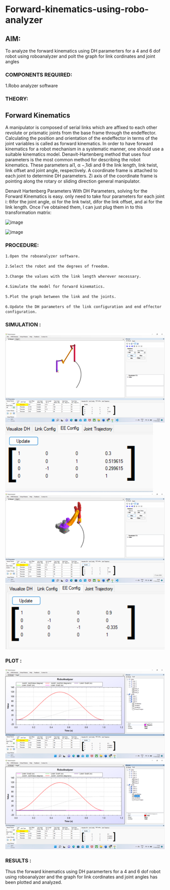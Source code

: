 # Forward-kinematics-using-robo-analyzer

## AIM: 

To analyze the forward kinematics using DH paramerters for a 4 and 6 dof robot using roboanalyzer and polt the graph for link cordinates and joint angles
### COMPONENTS REQUIRED:

1.Robo analyzer software  


### THEORY: 
  
## Forward Kinematics

A manipulator is composed of serial links which are affixed to each other revolute or prismatic joints from the base frame through the endeffector. 
Calculating the position and orientation of the endeffector in terms of the joint variables is called as forward kinematics. 
In order to have forward kinematics for a robot mechanism in a systematic manner, one should use a suitable kinematics model. 
Denavit-Hartenberg method that uses four parameters is the most common method for describing the robot kinematics. 
These parameters ai1, α −,1idi and θ the link length, link twist, link offset and joint angle, respectively. 
A coordinate frame is attached to each joint to determine DH parameters. Zi axis of the coordinate frame is pointing along the rotary or sliding direction general manipulator.

Denavit Hartenberg Parameters
With DH Parameters, solving for the Forward Kinematics is easy.  only need to take four parameters for each joint 
i: θifor the joint angle, 
αi for the link twist, 
difor the link offset, and 
ai for the link length. Once I’ve obtained them, I can just plug them in to this transformation matrix:


![image](https://user-images.githubusercontent.com/36288975/170172719-ed7befc9-2894-4344-bfd5-be831bb05308.png)

![image](https://user-images.githubusercontent.com/36288975/170172766-b8aeb788-7fd7-4de7-b340-f04656707ebd.png)

 

### PROCEDURE:
```
1.Open the roboanalyzer software.

2.Select the robot and the degrees of freedom.

3.Change the values with the link length wherever necessary.

4.Simulate the model for forward kinematics.

5.Plot the graph between the link and the joints.

6.Update the DH parameters of the link configuration and end effector configuration.
```

### SIMULATION :

![output](./img1.png)
![output](./img2.png)
![output](./img3.png)
![output](./img4.png) 


 ### PLOT :

![output](./img5.png) 
![output](./img6.png)
 
### RESULTS :  
Thus the forward kinematics using DH paramerters for a 4 and 6 dof robot using roboanalyzer and the graph for link cordinates and joint angles has been plotted and analyzed.
